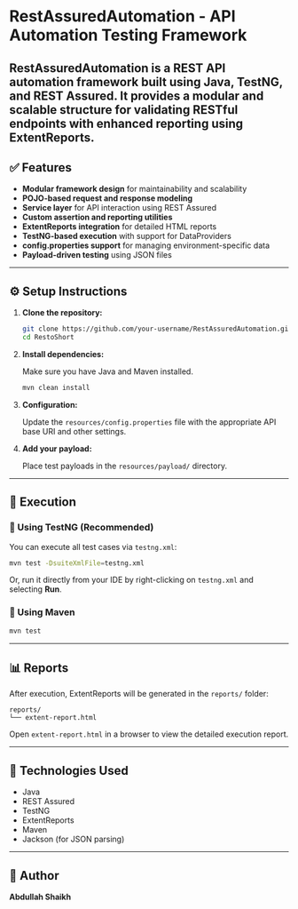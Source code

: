 # RestAssuredAutomation - API Automation Testing Framework

RestAssuredAutomation is a REST API automation framework built using Java, TestNG, and REST Assured. It provides a modular and scalable structure for validating RESTful endpoints with enhanced reporting using ExtentReports.
---

## ✅ Features

- **Modular framework design** for maintainability and scalability
- **POJO-based request and response modeling**
- **Service layer** for API interaction using REST Assured
- **Custom assertion and reporting utilities**
- **ExtentReports integration** for detailed HTML reports
- **TestNG-based execution** with support for DataProviders
- **config.properties support** for managing environment-specific data
- **Payload-driven testing** using JSON files

---

## ⚙️ Setup Instructions

1. **Clone the repository:**

   ```bash
   git clone https://github.com/your-username/RestAssuredAutomation.git
   cd RestoShort
   ```

2. **Install dependencies:**

   Make sure you have Java and Maven installed.

   ```bash
   mvn clean install
   ```

3. **Configuration:**

   Update the `resources/config.properties` file with the appropriate API base URI and other settings.

4. **Add your payload:**

   Place test payloads in the `resources/payload/` directory.

---

## 🚀 Execution

### 🔹 Using TestNG (Recommended)

You can execute all test cases via `testng.xml`:

```bash
mvn test -DsuiteXmlFile=testng.xml
```

Or, run it directly from your IDE by right-clicking on `testng.xml` and selecting **Run**.

### 🔹 Using Maven

```bash
mvn test
```

---

## 📊 Reports

After execution, ExtentReports will be generated in the `reports/` folder:

```
reports/
└── extent-report.html
```

Open `extent-report.html` in a browser to view the detailed execution report.

---

## 🧪 Technologies Used

- Java
- REST Assured
- TestNG
- ExtentReports
- Maven
- Jackson (for JSON parsing)

---

## 📌 Author

**Abdullah Shaikh**

